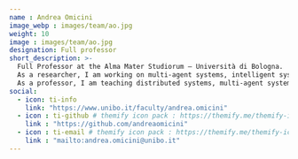 ```yaml
---
name : Andrea Omicini
image_webp : images/team/ao.jpg
weight: 10
image : images/team/ao.jpg
designation: Full professor
short_description: >-
  Full Professor at the Alma Mater Studiorum – Università di Bologna. 
  As a researcher, I am working on multi-agent systems, intelligent systems engineering, computational logic, explainable AI, agreement technologies, self-organising systems, simulation, and pervasive systems. 
  As a professor, I am teaching distributed systems, multi-agent systems, and intelligent systems engineering.
social:
  - icon: ti-info
    link: "https://www.unibo.it/faculty/andrea.omicini"
  - icon : ti-github # themify icon pack : https://themify.me/themify-icons
    link : "https://github.com/andreaomicini"
  - icon : ti-email # themify icon pack : https://themify.me/themify-icons
    link : "mailto:andrea.omicini@unibo.it"
---
```

